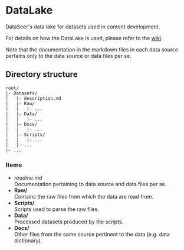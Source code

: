 # DataLake
DataSeer's data lake for datasets used in content development.

For details on how the DataLake is used, please refer to the [wiki](https://github.com/dataseer-carl/data-lake/wiki).

Note that the documentation in the markdown files in each data source pertains only to the data source or data files per se.

## Directory structure

```
root/
|- Datasets/
|	|- description.md
|	|- Raw/
|	|	|- ...
|	|- Data/
|	|	|- ...
|	|- Docs/
|	|	|- ...
|	|- Scripts/
|	|	|- ...
|	|- ...
|- ...
```	
### Items

* *readme.md*<br/>
	Documentation pertaining to data source and data files per se.
* **Raw/**<br/>
	Contains the raw files from which the data are read from.
* **Scripts/**<br/>
	Scripts used to parse the raw files.
* **Data/**<br/>
	Processed datasets produced by the scripts.
* **Docs/**<br/>
	Other files from the same source pertinent to the data (e.g. data dictionary).
